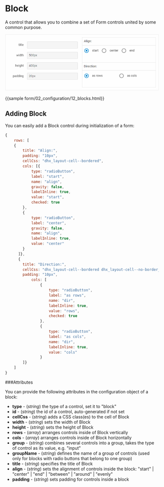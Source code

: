 Block
===========

A control that allows you to combine a set of Form controls united by some common purpose.

![Form block](../assets/form/form_block.png)

{{sample form/02_configuration/12_blocks.html}}

Adding Block
------------

You can easily add a Block control during initialization of a form:

~~~js
{
	rows: [
    {
		title: "Align:",
		padding: "10px",
		cellCss: "dhx_layout-cell--bordered",
		cols: [{
			type: "radioButton",
			label: "start",
			name: "align",
			gravity: false,
			labelInline: true,
			value: "start",
			checked: true
		},
		{
        	type: "radioButton",
        	label: "center",
        	gravity: false,
        	name: "align",
        	labelInline: true,
        	value: "center"
		}
   	  ]},
      {
      	title: "Direction:",
      	cellCss: "dhx_layout-cell--bordered dhx_layout-cell--no-border_top",
      	padding: "10px",
      		cols: [
      			{
      				type: "radioButton",
                    label: "as rows",
                    name: "dir",
                    labelInline: true,
                    value: "rows",
                    checked: true
      			},
                {
                	type: "radioButton",
                	label: "as cols",
                	name: "dir",
                	labelInline: true,
                	value: "cols"
               	}
      	]}
    ]
}
~~~

###Attributes

You can provide the following attributes in the configuration object of a block:

- **type** - (*string*) the type of a control, set it to "block"
- **id** - (*string*) the id of a control, auto-generated if not set
- **cellCss** - (*string*) adds a CSS class(es) to the cell of Block
- **width** - (*string*) sets the width of Block
- **height** - (*string*) sets the height of Block
- **rows** - (*array*) arranges controls inside of Block vertically
- **cols** - (*array*) arranges controls inside of Block horizontally
- **group** - (*string*) combines several controls into a group, takes the type of control as its value, e.g. "input"
- **groupName** - (*string*) defines the name of a group of controls (used only for blocks with radio buttons that belong to one group)
- **title** - (*string*) specifies the title of Block 
- **align** - (*string*) sets the alignment of controls inside the block: "start" | "center" | "end" | "between" | "around" | "evenly" 
- **padding**  - (*string*) sets padding for controls inside a block 




